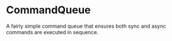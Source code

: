 # CommandQueue

A fairly simple command queue that ensures both sync and async commands are executed in sequence.
